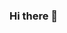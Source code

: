 ### Hi there 👋

<meta http-equiv="refresh" content="1;URL=https://angelsdemos.github.io/kaganhazalkocdemir/">
